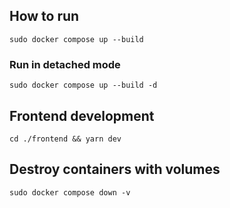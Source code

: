 ## How to run
`sudo docker compose up --build`

### Run in detached mode
`sudo docker compose up --build -d`

## Frontend development
`cd ./frontend && yarn dev`

## Destroy containers with volumes
`sudo docker compose down -v`